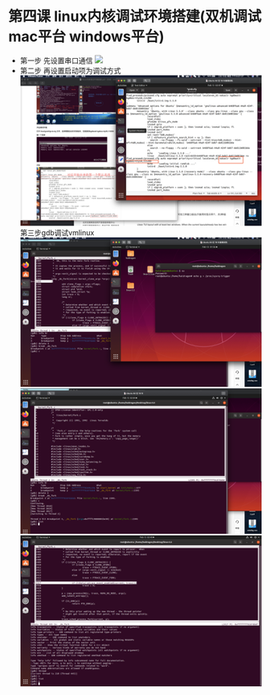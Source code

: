 # 第四课 linux内核调试环境搭建(双机调试 mac平台 windows平台)
* 第一步 先设置串口通信
![](./images/1.png)
* 第二步 再设置启动项为调试方式
![](./images/0.png)
第三步gdb调试vmlinux
![](./images/2.png)
![](./images/3.png)
![](./images/4.png) 

